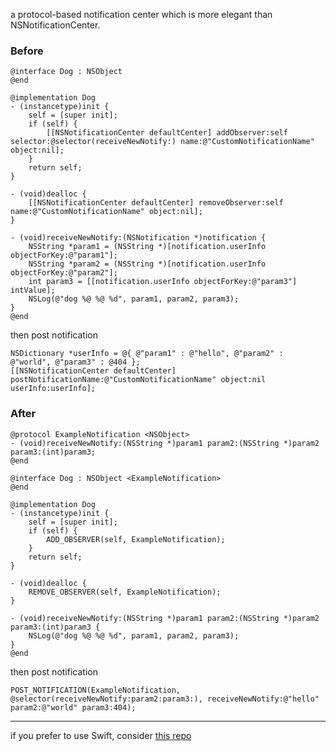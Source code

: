 a protocol-based notification center which is more elegant than NSNotificationCenter.

### Before
```objc
@interface Dog : NSObject
@end

@implementation Dog
- (instancetype)init {
    self = [super init];
    if (self) {
        [[NSNotificationCenter defaultCenter] addObserver:self selector:@selector(receiveNewNotify:) name:@"CustomNotificationName" object:nil];
    }
    return self;
}

- (void)dealloc {
    [[NSNotificationCenter defaultCenter] removeObserver:self name:@"CustomNotificationName" object:nil];
}

- (void)receiveNewNotify:(NSNotification *)notification {
    NSString *param1 = (NSString *)[notification.userInfo objectForKey:@"param1"];
    NSString *param2 = (NSString *)[notification.userInfo objectForKey:@"param2"];
    int param3 = [[notification.userInfo objectForKey:@"param3"] intValue];
    NSLog(@"dog %@ %@ %d", param1, param2, param3);
}
@end
```
then post notification
```objc
NSDictionary *userInfo = @{ @"param1" : @"hello", @"param2" : @"world", @"param3" : @404 };
[[NSNotificationCenter defaultCenter] postNotificationName:@"CustomNotificationName" object:nil userInfo:userInfo];
```


### After
```objc
@protocol ExampleNotification <NSObject>
- (void)receiveNewNotify:(NSString *)param1 param2:(NSString *)param2 param3:(int)param3;
@end

@interface Dog : NSObject <ExampleNotification>
@end

@implementation Dog
- (instancetype)init {
    self = [super init];
    if (self) {
        ADD_OBSERVER(self, ExampleNotification);
    }
    return self;
}

- (void)dealloc {
    REMOVE_OBSERVER(self, ExampleNotification);
}

- (void)receiveNewNotify:(NSString *)param1 param2:(NSString *)param2 param3:(int)param3 {
    NSLog(@"dog %@ %@ %d", param1, param2, param3);
}
@end
```
then post notification
```objc
POST_NOTIFICATION(ExampleNotification, @selector(receiveNewNotify:param2:param3:), receiveNewNotify:@"hello" param2:@"world" param3:404);
```

---

if you prefer to use Swift, consider [this repo](https://github.com/100mango/SwiftNotificationCenter) 